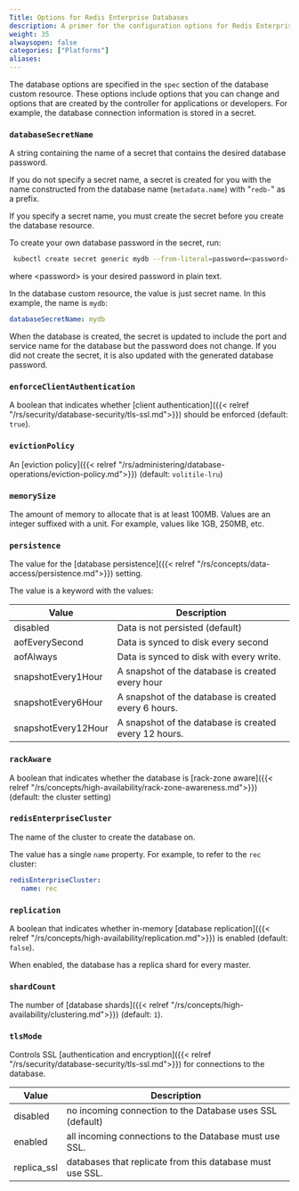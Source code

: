 ```yaml
---
Title: Options for Redis Enterprise Databases
description: A primer for the configuration options for Redis Enterprise database Custom Resource Definitions.
weight: 35
alwaysopen: false
categories: ["Platforms"]
aliases:
---
```


The database options are specified in the `spec` section of the database custom resource.
These options include options that you can change and options that are created by the controller for applications or developers. For example, the database connection information is stored in a secret.

### `databaseSecretName`

A string containing the name of a secret that contains the desired database password.

If you do not specify a secret name, a secret is created for you with the name
constructed from the database name (`metadata.name`) with "`redb-`" as a prefix.

If you specify a secret name, you must create the secret before you create the
database resource.

To create your own database password in the secret, run:

```sh
 kubectl create secret generic mydb --from-literal=password=<password>
 ```

where \<password> is your desired password in plain text.

In the database custom resource, the value is just secret name. In this example,
the name is `mydb`:

 ```yaml
 databaseSecretName: mydb
 ```

When the database is created, the secret is updated to include the port and service name for the database
but the password does not change. If you did not create the secret, it is
also updated with the generated database password.

### `enforceClientAuthentication`

A boolean that indicates whether [client authentication]({{< relref "/rs/security/database-security/tls-ssl.md">}}) should be enforced (default: `true`).

### `evictionPolicy`

An [eviction policy]({{< relref "/rs/administering/database-operations/eviction-policy.md">}}) (default: `volitile-lru`)

### `memorySize`

The amount of memory to allocate that is at least 100MB. Values are an integer
suffixed with a unit. For example, values like 1GB, 250MB, etc.

### `persistence`

The value for the [database persistence]({{< relref "/rs/concepts/data-access/persistence.md">}}) setting.

The value is a keyword with the values:

| Value | Description |
| ----- | ----------- |
| disabled | Data is not persisted (default) |
| aofEverySecond | Data is synced to disk every second |
| aofAlways | Data is synced to disk with every write. |
| snapshotEvery1Hour | A snapshot of the database is created every hour |
| snapshotEvery6Hour | A snapshot of the database is created every 6 hours. |
| snapshotEvery12Hour | A snapshot of the database is created every 12 hours. |

### `rackAware`

A boolean that indicates whether the database is [rack-zone aware]({{< relref "/rs/concepts/high-availability/rack-zone-awareness.md">}}) (default: the cluster setting)

### `redisEnterpriseCluster`

The name of the cluster to create the database on.

The value has a single `name` property.
For example, to refer to the `rec` cluster:

```YAML
redisEnterpriseCluster:
   name: rec
```

### `replication`

A boolean that indicates whether in-memory [database replication]({{< relref "/rs/concepts/high-availability/replication.md">}}) is enabled (default: `false`).

When enabled, the database has a replica shard for every master.

### `shardCount`

The number of [database shards]({{< relref "/rs/concepts/high-availability/clustering.md">}}) (default: `1`).

### `tlsMode`

Controls SSL [authentication and encryption]({{< relref "/rs/security/database-security/tls-ssl.md">}}) for connections to the database.

| Value | Description |
| ----- | ----------- |
| disabled | no incoming connection to the Database uses SSL (default) |
| enabled | all incoming connections to the Database must use SSL. |
| replica_ssl | databases that replicate from this database must use SSL. |
